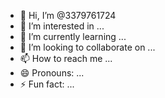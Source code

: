 - 👋 Hi, I’m @3379761724
- 👀 I’m interested in ...
- 🌱 I’m currently learning ...
- 💞️ I’m looking to collaborate on ...
- 📫 How to reach me ...
- 😄 Pronouns: ...
- ⚡ Fun fact: ...

<!---
3379761724/3379761724 is a ✨ special ✨ repository because its `README.md` (this file) appears on your GitHub profile.
You can click the Preview link to take a look at your changes.
--->
